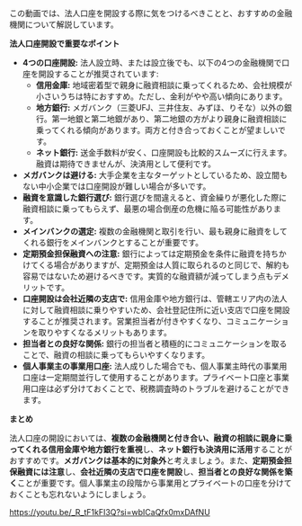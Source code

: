 この動画では、法人口座を開設する際に気をつけるべきことと、おすすめの金融機関について解説しています。

**法人口座開設で重要なポイント**

- **4つの口座開設:** 法人設立時、または設立後でも、以下の4つの金融機関で口座を開設することが推奨されています:
    - **信用金庫:** 地域密着型で親身に融資相談に乗ってくれるため、会社規模が小さいうちは特におすすめ。ただし、金利がやや高い傾向にあります。
    - **地方銀行:** メガバンク（三菱UFJ、三井住友、みずほ、りそな）以外の銀行。第一地銀と第二地銀があり、第二地銀の方がより親身に融資相談に乗ってくれる傾向があります。両方と付き合っておくことが望ましいです。
    - **ネット銀行:** 送金手数料が安く、口座開設も比較的スムーズに行えます。融資は期待できませんが、決済用として便利です。
- **メガバンクは避ける:** 大手企業を主なターゲットとしているため、設立間もない中小企業では口座開設が難しい場合が多いです。
- **融資を意識した銀行選び:** 銀行選びを間違えると、資金繰りが悪化した際に融資相談に乗ってもらえず、最悪の場合倒産の危機に陥る可能性があります。
- **メインバンクの選定:** 複数の金融機関と取引を行い、最も親身に融資をしてくれる銀行をメインバンクとすることが重要です。
- **定期預金担保融資への注意:** 銀行によっては定期預金を条件に融資を持ちかけてくる場合がありますが、定期預金は人質に取られるのと同じで、解約も容易ではないため避けるべきです。実質的な融資額が減ってしまう点もデメリットです。
- **口座開設は会社近隣の支店で:** 信用金庫や地方銀行は、管轄エリア内の法人に対して融資相談に乗りやすいため、会社登記住所に近い支店で口座を開設することが推奨されます。営業担当者が付きやすくなり、コミュニケーションを取りやすくなるメリットもあります。
- **担当者との良好な関係:** 銀行の担当者と積極的にコミュニケーションを取ることで、融資の相談に乗ってもらいやすくなります。
- **個人事業主の事業用口座:** 法人成りした場合でも、個人事業主時代の事業用口座は一定期間並行して使用することがあります。プライベート口座と事業用口座は必ず分けておくことで、税務調査時のトラブルを避けることができます。

**まとめ**

法人口座の開設においては、**複数の金融機関と付き合い、融資の相談に親身に乗ってくれる信用金庫や地方銀行を重視**し、**ネット銀行も決済用に活用**することがおすすめです。**メガバンクは基本的に対象外**と考えましょう。また、**定期預金担保融資には注意**し、**会社近隣の支店で口座を開設**し、**担当者との良好な関係を築く**ことが重要です。個人事業主の段階から事業用とプライベートの口座を分けておくことも忘れないようにしましょう。

https://youtu.be/_R_tF1kFI3Q?si=wbICaQfx0mxDAfNU